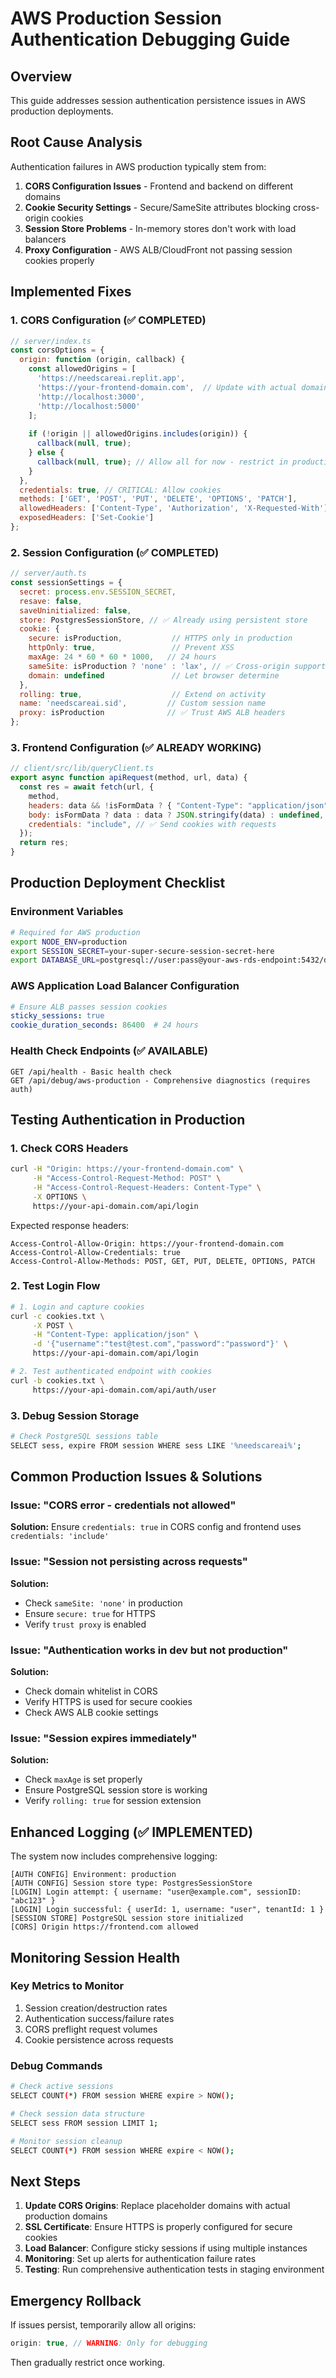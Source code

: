 # AWS Production Session Authentication Debugging Guide

## Overview

This guide addresses session authentication persistence issues in AWS production deployments.

## Root Cause Analysis

Authentication failures in AWS production typically stem from:

1. **CORS Configuration Issues** - Frontend and backend on different domains
2. **Cookie Security Settings** - Secure/SameSite attributes blocking cross-origin cookies
3. **Session Store Problems** - In-memory stores don't work with load balancers
4. **Proxy Configuration** - AWS ALB/CloudFront not passing session cookies properly

## Implemented Fixes

### 1. CORS Configuration (✅ COMPLETED)
```javascript
// server/index.ts
const corsOptions = {
  origin: function (origin, callback) {
    const allowedOrigins = [
      'https://needscareai.replit.app',
      'https://your-frontend-domain.com',  // Update with actual domain
      'http://localhost:3000',
      'http://localhost:5000'
    ];
    
    if (!origin || allowedOrigins.includes(origin)) {
      callback(null, true);
    } else {
      callback(null, true); // Allow all for now - restrict in production
    }
  },
  credentials: true, // CRITICAL: Allow cookies
  methods: ['GET', 'POST', 'PUT', 'DELETE', 'OPTIONS', 'PATCH'],
  allowedHeaders: ['Content-Type', 'Authorization', 'X-Requested-With'],
  exposedHeaders: ['Set-Cookie']
};
```

### 2. Session Configuration (✅ COMPLETED)
```javascript
// server/auth.ts
const sessionSettings = {
  secret: process.env.SESSION_SECRET,
  resave: false,
  saveUninitialized: false,
  store: PostgresSessionStore, // ✅ Already using persistent store
  cookie: {
    secure: isProduction,           // HTTPS only in production
    httpOnly: true,                 // Prevent XSS
    maxAge: 24 * 60 * 60 * 1000,   // 24 hours
    sameSite: isProduction ? 'none' : 'lax', // ✅ Cross-origin support
    domain: undefined               // Let browser determine
  },
  rolling: true,                    // Extend on activity
  name: 'needscareai.sid',         // Custom session name
  proxy: isProduction              // ✅ Trust AWS ALB headers
};
```

### 3. Frontend Configuration (✅ ALREADY WORKING)
```javascript
// client/src/lib/queryClient.ts
export async function apiRequest(method, url, data) {
  const res = await fetch(url, {
    method,
    headers: data && !isFormData ? { "Content-Type": "application/json" } : {},
    body: isFormData ? data : data ? JSON.stringify(data) : undefined,
    credentials: "include", // ✅ Send cookies with requests
  });
  return res;
}
```

## Production Deployment Checklist

### Environment Variables
```bash
# Required for AWS production
export NODE_ENV=production
export SESSION_SECRET=your-super-secure-session-secret-here
export DATABASE_URL=postgresql://user:pass@your-aws-rds-endpoint:5432/dbname
```

### AWS Application Load Balancer Configuration
```yaml
# Ensure ALB passes session cookies
sticky_sessions: true
cookie_duration_seconds: 86400  # 24 hours
```

### Health Check Endpoints (✅ AVAILABLE)
```
GET /api/health - Basic health check
GET /api/debug/aws-production - Comprehensive diagnostics (requires auth)
```

## Testing Authentication in Production

### 1. Check CORS Headers
```bash
curl -H "Origin: https://your-frontend-domain.com" \
     -H "Access-Control-Request-Method: POST" \
     -H "Access-Control-Request-Headers: Content-Type" \
     -X OPTIONS \
     https://your-api-domain.com/api/login
```

Expected response headers:
```
Access-Control-Allow-Origin: https://your-frontend-domain.com
Access-Control-Allow-Credentials: true
Access-Control-Allow-Methods: POST, GET, PUT, DELETE, OPTIONS, PATCH
```

### 2. Test Login Flow
```bash
# 1. Login and capture cookies
curl -c cookies.txt \
     -X POST \
     -H "Content-Type: application/json" \
     -d '{"username":"test@test.com","password":"password"}' \
     https://your-api-domain.com/api/login

# 2. Test authenticated endpoint with cookies
curl -b cookies.txt \
     https://your-api-domain.com/api/auth/user
```

### 3. Debug Session Storage
```bash
# Check PostgreSQL sessions table
SELECT sess, expire FROM session WHERE sess LIKE '%needscareai%';
```

## Common Production Issues & Solutions

### Issue: "CORS error - credentials not allowed"
**Solution:** Ensure `credentials: true` in CORS config and frontend uses `credentials: 'include'`

### Issue: "Session not persisting across requests"
**Solution:** 
- Check `sameSite: 'none'` in production
- Ensure `secure: true` for HTTPS
- Verify `trust proxy` is enabled

### Issue: "Authentication works in dev but not production"
**Solution:**
- Check domain whitelist in CORS
- Verify HTTPS is used for secure cookies
- Check AWS ALB cookie settings

### Issue: "Session expires immediately"
**Solution:**
- Check `maxAge` is set properly
- Ensure PostgreSQL session store is working
- Verify `rolling: true` for session extension

## Enhanced Logging (✅ IMPLEMENTED)

The system now includes comprehensive logging:

```
[AUTH CONFIG] Environment: production
[AUTH CONFIG] Session store type: PostgresSessionStore
[LOGIN] Login attempt: { username: "user@example.com", sessionID: "abc123" }
[LOGIN] Login successful: { userId: 1, username: "user", tenantId: 1 }
[SESSION STORE] PostgreSQL session store initialized
[CORS] Origin https://frontend.com allowed
```

## Monitoring Session Health

### Key Metrics to Monitor
1. Session creation/destruction rates
2. Authentication success/failure rates
3. CORS preflight request volumes
4. Cookie persistence across requests

### Debug Commands
```bash
# Check active sessions
SELECT COUNT(*) FROM session WHERE expire > NOW();

# Check session data structure
SELECT sess FROM session LIMIT 1;

# Monitor session cleanup
SELECT COUNT(*) FROM session WHERE expire < NOW();
```

## Next Steps

1. **Update CORS Origins**: Replace placeholder domains with actual production domains
2. **SSL Certificate**: Ensure HTTPS is properly configured for secure cookies
3. **Load Balancer**: Configure sticky sessions if using multiple instances
4. **Monitoring**: Set up alerts for authentication failure rates
5. **Testing**: Run comprehensive authentication tests in staging environment

## Emergency Rollback

If issues persist, temporarily allow all origins:
```javascript
origin: true, // WARNING: Only for debugging
```

Then gradually restrict once working.